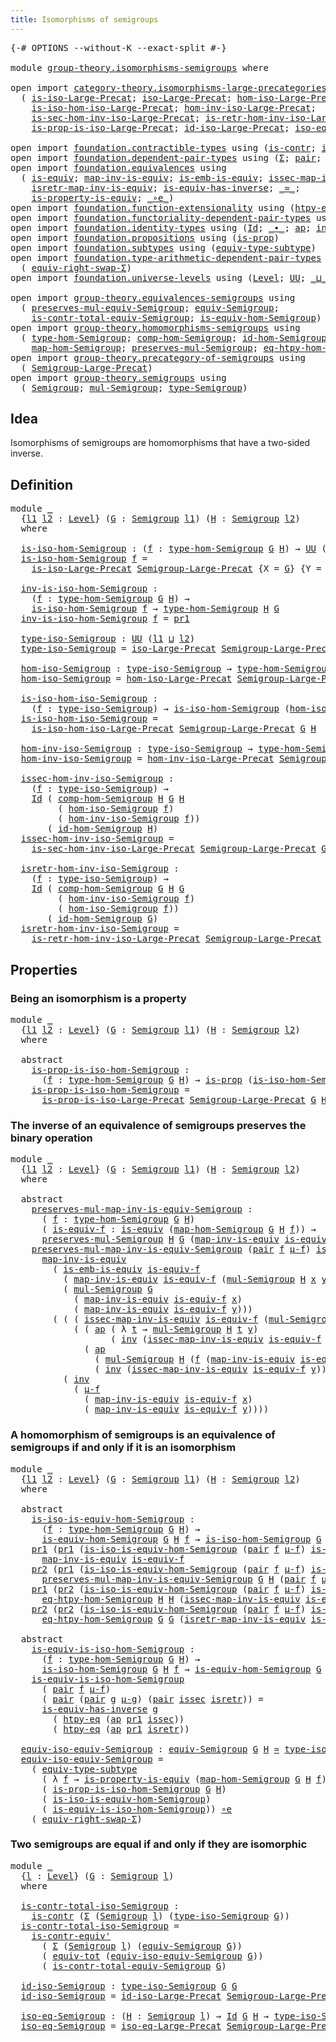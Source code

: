 ```yaml
---
title: Isomorphisms of semigroups
---
```


<pre class="Agda"><a id="52" class="Symbol">{-#</a> <a id="56" class="Keyword">OPTIONS</a> <a id="64" class="Pragma">--without-K</a> <a id="76" class="Pragma">--exact-split</a> <a id="90" class="Symbol">#-}</a>

<a id="95" class="Keyword">module</a> <a id="102" href="group-theory.isomorphisms-semigroups.html" class="Module">group-theory.isomorphisms-semigroups</a> <a id="139" class="Keyword">where</a>

<a id="146" class="Keyword">open</a> <a id="151" class="Keyword">import</a> <a id="158" href="category-theory.isomorphisms-large-precategories.html" class="Module">category-theory.isomorphisms-large-precategories</a> <a id="207" class="Keyword">using</a>
  <a id="215" class="Symbol">(</a> <a id="217" href="category-theory.isomorphisms-large-precategories.html#1258" class="Function">is-iso-Large-Precat</a><a id="236" class="Symbol">;</a> <a id="238" href="category-theory.isomorphisms-large-precategories.html#1884" class="Function">iso-Large-Precat</a><a id="254" class="Symbol">;</a> <a id="256" href="category-theory.isomorphisms-large-precategories.html#2030" class="Function">hom-iso-Large-Precat</a><a id="276" class="Symbol">;</a>
    <a id="282" href="category-theory.isomorphisms-large-precategories.html#2132" class="Function">is-iso-hom-iso-Large-Precat</a><a id="309" class="Symbol">;</a> <a id="311" href="category-theory.isomorphisms-large-precategories.html#2285" class="Function">hom-inv-iso-Large-Precat</a><a id="335" class="Symbol">;</a>
    <a id="341" href="category-theory.isomorphisms-large-precategories.html#2405" class="Function">is-sec-hom-inv-iso-Large-Precat</a><a id="372" class="Symbol">;</a> <a id="374" href="category-theory.isomorphisms-large-precategories.html#2657" class="Function">is-retr-hom-inv-iso-Large-Precat</a><a id="406" class="Symbol">;</a>
    <a id="412" href="category-theory.isomorphisms-large-precategories.html#5615" class="Function">is-prop-is-iso-Large-Precat</a><a id="439" class="Symbol">;</a> <a id="441" href="category-theory.isomorphisms-large-precategories.html#3268" class="Function">id-iso-Large-Precat</a><a id="460" class="Symbol">;</a> <a id="462" href="category-theory.isomorphisms-large-precategories.html#3937" class="Function">iso-eq-Large-Precat</a><a id="481" class="Symbol">)</a>

<a id="484" class="Keyword">open</a> <a id="489" class="Keyword">import</a> <a id="496" href="foundation.contractible-types.html" class="Module">foundation.contractible-types</a> <a id="526" class="Keyword">using</a> <a id="532" class="Symbol">(</a><a id="533" href="foundation-core.contractible-types.html#1006" class="Function">is-contr</a><a id="541" class="Symbol">;</a> <a id="543" href="foundation-core.contractible-types.html#3813" class="Function">is-contr-equiv&#39;</a><a id="558" class="Symbol">)</a>
<a id="560" class="Keyword">open</a> <a id="565" class="Keyword">import</a> <a id="572" href="foundation.dependent-pair-types.html" class="Module">foundation.dependent-pair-types</a> <a id="604" class="Keyword">using</a> <a id="610" class="Symbol">(</a><a id="611" href="foundation-core.dependent-pair-types.html#515" class="Record">Σ</a><a id="612" class="Symbol">;</a> <a id="614" href="foundation-core.dependent-pair-types.html#588" class="InductiveConstructor">pair</a><a id="618" class="Symbol">;</a> <a id="620" href="foundation-core.dependent-pair-types.html#605" class="Field">pr1</a><a id="623" class="Symbol">;</a> <a id="625" href="foundation-core.dependent-pair-types.html#617" class="Field">pr2</a><a id="628" class="Symbol">)</a>
<a id="630" class="Keyword">open</a> <a id="635" class="Keyword">import</a> <a id="642" href="foundation.equivalences.html" class="Module">foundation.equivalences</a> <a id="666" class="Keyword">using</a>
  <a id="674" class="Symbol">(</a> <a id="676" href="foundation-core.equivalences.html#1556" class="Function">is-equiv</a><a id="684" class="Symbol">;</a> <a id="686" href="foundation-core.equivalences.html#4187" class="Function">map-inv-is-equiv</a><a id="702" class="Symbol">;</a> <a id="704" href="foundation-core.equivalences.html#15406" class="Function">is-emb-is-equiv</a><a id="719" class="Symbol">;</a> <a id="721" href="foundation-core.equivalences.html#4265" class="Function">issec-map-inv-is-equiv</a><a id="743" class="Symbol">;</a>
    <a id="749" href="foundation-core.equivalences.html#4395" class="Function">isretr-map-inv-is-equiv</a><a id="772" class="Symbol">;</a> <a id="774" href="foundation-core.equivalences.html#3013" class="Function">is-equiv-has-inverse</a><a id="794" class="Symbol">;</a> <a id="796" href="foundation-core.equivalences.html#1621" class="Function Operator">_≃_</a><a id="799" class="Symbol">;</a>
    <a id="805" href="foundation.equivalences.html#11306" class="Function">is-property-is-equiv</a><a id="825" class="Symbol">;</a> <a id="827" href="foundation-core.equivalences.html#7869" class="Function Operator">_∘e_</a><a id="831" class="Symbol">)</a>
<a id="833" class="Keyword">open</a> <a id="838" class="Keyword">import</a> <a id="845" href="foundation.function-extensionality.html" class="Module">foundation.function-extensionality</a> <a id="880" class="Keyword">using</a> <a id="886" class="Symbol">(</a><a id="887" href="foundation-core.function-extensionality.html#965" class="Function">htpy-eq</a><a id="894" class="Symbol">)</a>
<a id="896" class="Keyword">open</a> <a id="901" class="Keyword">import</a> <a id="908" href="foundation.functoriality-dependent-pair-types.html" class="Module">foundation.functoriality-dependent-pair-types</a> <a id="954" class="Keyword">using</a> <a id="960" class="Symbol">(</a><a id="961" href="foundation-core.functoriality-dependent-pair-types.html#7267" class="Function">equiv-tot</a><a id="970" class="Symbol">)</a>
<a id="972" class="Keyword">open</a> <a id="977" class="Keyword">import</a> <a id="984" href="foundation.identity-types.html" class="Module">foundation.identity-types</a> <a id="1010" class="Keyword">using</a> <a id="1016" class="Symbol">(</a><a id="1017" href="foundation-core.identity-types.html#1767" class="Datatype">Id</a><a id="1019" class="Symbol">;</a> <a id="1021" href="foundation-core.identity-types.html#2425" class="Function Operator">_∙_</a><a id="1024" class="Symbol">;</a> <a id="1026" href="foundation-core.identity-types.html#4003" class="Function">ap</a><a id="1028" class="Symbol">;</a> <a id="1030" href="foundation-core.identity-types.html#2729" class="Function">inv</a><a id="1033" class="Symbol">)</a>
<a id="1035" class="Keyword">open</a> <a id="1040" class="Keyword">import</a> <a id="1047" href="foundation.propositions.html" class="Module">foundation.propositions</a> <a id="1071" class="Keyword">using</a> <a id="1077" class="Symbol">(</a><a id="1078" href="foundation-core.propositions.html#1309" class="Function">is-prop</a><a id="1085" class="Symbol">)</a>
<a id="1087" class="Keyword">open</a> <a id="1092" class="Keyword">import</a> <a id="1099" href="foundation.subtypes.html" class="Module">foundation.subtypes</a> <a id="1119" class="Keyword">using</a> <a id="1125" class="Symbol">(</a><a id="1126" href="foundation-core.subtypes.html#6004" class="Function">equiv-type-subtype</a><a id="1144" class="Symbol">)</a>
<a id="1146" class="Keyword">open</a> <a id="1151" class="Keyword">import</a> <a id="1158" href="foundation.type-arithmetic-dependent-pair-types.html" class="Module">foundation.type-arithmetic-dependent-pair-types</a> <a id="1206" class="Keyword">using</a>
  <a id="1214" class="Symbol">(</a> <a id="1216" href="foundation-core.type-arithmetic-dependent-pair-types.html#11376" class="Function">equiv-right-swap-Σ</a><a id="1234" class="Symbol">)</a>
<a id="1236" class="Keyword">open</a> <a id="1241" class="Keyword">import</a> <a id="1248" href="foundation.universe-levels.html" class="Module">foundation.universe-levels</a> <a id="1275" class="Keyword">using</a> <a id="1281" class="Symbol">(</a><a id="1282" href="Agda.Primitive.html#597" class="Postulate">Level</a><a id="1287" class="Symbol">;</a> <a id="1289" href="foundation-core.universe-levels.html#235" class="Primitive">UU</a><a id="1291" class="Symbol">;</a> <a id="1293" href="Agda.Primitive.html#810" class="Primitive Operator">_⊔_</a><a id="1296" class="Symbol">)</a>

<a id="1299" class="Keyword">open</a> <a id="1304" class="Keyword">import</a> <a id="1311" href="group-theory.equivalences-semigroups.html" class="Module">group-theory.equivalences-semigroups</a> <a id="1348" class="Keyword">using</a>
  <a id="1356" class="Symbol">(</a> <a id="1358" href="group-theory.equivalences-semigroups.html#1882" class="Function">preserves-mul-equiv-Semigroup</a><a id="1387" class="Symbol">;</a> <a id="1389" href="group-theory.equivalences-semigroups.html#2072" class="Function">equiv-Semigroup</a><a id="1404" class="Symbol">;</a>
    <a id="1410" href="group-theory.equivalences-semigroups.html#4150" class="Function">is-contr-total-equiv-Semigroup</a><a id="1440" class="Symbol">;</a> <a id="1442" href="group-theory.equivalences-semigroups.html#2200" class="Function">is-equiv-hom-Semigroup</a><a id="1464" class="Symbol">)</a>
<a id="1466" class="Keyword">open</a> <a id="1471" class="Keyword">import</a> <a id="1478" href="group-theory.homomorphisms-semigroups.html" class="Module">group-theory.homomorphisms-semigroups</a> <a id="1516" class="Keyword">using</a>
  <a id="1524" class="Symbol">(</a> <a id="1526" href="group-theory.homomorphisms-semigroups.html#2338" class="Function">type-hom-Semigroup</a><a id="1544" class="Symbol">;</a> <a id="1546" href="group-theory.homomorphisms-semigroups.html#4923" class="Function">comp-hom-Semigroup</a><a id="1564" class="Symbol">;</a> <a id="1566" href="group-theory.homomorphisms-semigroups.html#4704" class="Function">id-hom-Semigroup</a><a id="1582" class="Symbol">;</a>
    <a id="1588" href="group-theory.homomorphisms-semigroups.html#2476" class="Function">map-hom-Semigroup</a><a id="1605" class="Symbol">;</a> <a id="1607" href="group-theory.homomorphisms-semigroups.html#1935" class="Function">preserves-mul-Semigroup</a><a id="1630" class="Symbol">;</a> <a id="1632" href="group-theory.homomorphisms-semigroups.html#3905" class="Function">eq-htpy-hom-Semigroup</a><a id="1653" class="Symbol">)</a>
<a id="1655" class="Keyword">open</a> <a id="1660" class="Keyword">import</a> <a id="1667" href="group-theory.precategory-of-semigroups.html" class="Module">group-theory.precategory-of-semigroups</a> <a id="1706" class="Keyword">using</a>
  <a id="1714" class="Symbol">(</a> <a id="1716" href="group-theory.precategory-of-semigroups.html#899" class="Function">Semigroup-Large-Precat</a><a id="1738" class="Symbol">)</a>
<a id="1740" class="Keyword">open</a> <a id="1745" class="Keyword">import</a> <a id="1752" href="group-theory.semigroups.html" class="Module">group-theory.semigroups</a> <a id="1776" class="Keyword">using</a>
  <a id="1784" class="Symbol">(</a> <a id="1786" href="group-theory.semigroups.html#750" class="Function">Semigroup</a><a id="1795" class="Symbol">;</a> <a id="1797" href="group-theory.semigroups.html#1228" class="Function">mul-Semigroup</a><a id="1810" class="Symbol">;</a> <a id="1812" href="group-theory.semigroups.html#946" class="Function">type-Semigroup</a><a id="1826" class="Symbol">)</a>
</pre>
## Idea

Isomorphisms of semigroups are homomorphisms that have a two-sided inverse.

## Definition

<pre class="Agda"><a id="1942" class="Keyword">module</a> <a id="1949" href="group-theory.isomorphisms-semigroups.html#1949" class="Module">_</a>
  <a id="1953" class="Symbol">{</a><a id="1954" href="group-theory.isomorphisms-semigroups.html#1954" class="Bound">l1</a> <a id="1957" href="group-theory.isomorphisms-semigroups.html#1957" class="Bound">l2</a> <a id="1960" class="Symbol">:</a> <a id="1962" href="Agda.Primitive.html#597" class="Postulate">Level</a><a id="1967" class="Symbol">}</a> <a id="1969" class="Symbol">(</a><a id="1970" href="group-theory.isomorphisms-semigroups.html#1970" class="Bound">G</a> <a id="1972" class="Symbol">:</a> <a id="1974" href="group-theory.semigroups.html#750" class="Function">Semigroup</a> <a id="1984" href="group-theory.isomorphisms-semigroups.html#1954" class="Bound">l1</a><a id="1986" class="Symbol">)</a> <a id="1988" class="Symbol">(</a><a id="1989" href="group-theory.isomorphisms-semigroups.html#1989" class="Bound">H</a> <a id="1991" class="Symbol">:</a> <a id="1993" href="group-theory.semigroups.html#750" class="Function">Semigroup</a> <a id="2003" href="group-theory.isomorphisms-semigroups.html#1957" class="Bound">l2</a><a id="2005" class="Symbol">)</a>
  <a id="2009" class="Keyword">where</a>
  
  <a id="2020" href="group-theory.isomorphisms-semigroups.html#2020" class="Function">is-iso-hom-Semigroup</a> <a id="2041" class="Symbol">:</a> <a id="2043" class="Symbol">(</a><a id="2044" href="group-theory.isomorphisms-semigroups.html#2044" class="Bound">f</a> <a id="2046" class="Symbol">:</a> <a id="2048" href="group-theory.homomorphisms-semigroups.html#2338" class="Function">type-hom-Semigroup</a> <a id="2067" href="group-theory.isomorphisms-semigroups.html#1970" class="Bound">G</a> <a id="2069" href="group-theory.isomorphisms-semigroups.html#1989" class="Bound">H</a><a id="2070" class="Symbol">)</a> <a id="2072" class="Symbol">→</a> <a id="2074" href="foundation-core.universe-levels.html#235" class="Primitive">UU</a> <a id="2077" class="Symbol">(</a><a id="2078" href="group-theory.isomorphisms-semigroups.html#1954" class="Bound">l1</a> <a id="2081" href="Agda.Primitive.html#810" class="Primitive Operator">⊔</a> <a id="2083" href="group-theory.isomorphisms-semigroups.html#1957" class="Bound">l2</a><a id="2085" class="Symbol">)</a>
  <a id="2089" href="group-theory.isomorphisms-semigroups.html#2020" class="Function">is-iso-hom-Semigroup</a> <a id="2110" href="group-theory.isomorphisms-semigroups.html#2110" class="Bound">f</a> <a id="2112" class="Symbol">=</a>
    <a id="2118" href="category-theory.isomorphisms-large-precategories.html#1258" class="Function">is-iso-Large-Precat</a> <a id="2138" href="group-theory.precategory-of-semigroups.html#899" class="Function">Semigroup-Large-Precat</a> <a id="2161" class="Symbol">{</a><a id="2162" class="Argument">X</a> <a id="2164" class="Symbol">=</a> <a id="2166" href="group-theory.isomorphisms-semigroups.html#1970" class="Bound">G</a><a id="2167" class="Symbol">}</a> <a id="2169" class="Symbol">{</a><a id="2170" class="Argument">Y</a> <a id="2172" class="Symbol">=</a> <a id="2174" href="group-theory.isomorphisms-semigroups.html#1989" class="Bound">H</a><a id="2175" class="Symbol">}</a> <a id="2177" href="group-theory.isomorphisms-semigroups.html#2110" class="Bound">f</a>

  <a id="2182" href="group-theory.isomorphisms-semigroups.html#2182" class="Function">inv-is-iso-hom-Semigroup</a> <a id="2207" class="Symbol">:</a>
    <a id="2213" class="Symbol">(</a><a id="2214" href="group-theory.isomorphisms-semigroups.html#2214" class="Bound">f</a> <a id="2216" class="Symbol">:</a> <a id="2218" href="group-theory.homomorphisms-semigroups.html#2338" class="Function">type-hom-Semigroup</a> <a id="2237" href="group-theory.isomorphisms-semigroups.html#1970" class="Bound">G</a> <a id="2239" href="group-theory.isomorphisms-semigroups.html#1989" class="Bound">H</a><a id="2240" class="Symbol">)</a> <a id="2242" class="Symbol">→</a>
    <a id="2248" href="group-theory.isomorphisms-semigroups.html#2020" class="Function">is-iso-hom-Semigroup</a> <a id="2269" href="group-theory.isomorphisms-semigroups.html#2214" class="Bound">f</a> <a id="2271" class="Symbol">→</a> <a id="2273" href="group-theory.homomorphisms-semigroups.html#2338" class="Function">type-hom-Semigroup</a> <a id="2292" href="group-theory.isomorphisms-semigroups.html#1989" class="Bound">H</a> <a id="2294" href="group-theory.isomorphisms-semigroups.html#1970" class="Bound">G</a>
  <a id="2298" href="group-theory.isomorphisms-semigroups.html#2182" class="Function">inv-is-iso-hom-Semigroup</a> <a id="2323" href="group-theory.isomorphisms-semigroups.html#2323" class="Bound">f</a> <a id="2325" class="Symbol">=</a> <a id="2327" href="foundation-core.dependent-pair-types.html#605" class="Field">pr1</a>

  <a id="2334" href="group-theory.isomorphisms-semigroups.html#2334" class="Function">type-iso-Semigroup</a> <a id="2353" class="Symbol">:</a> <a id="2355" href="foundation-core.universe-levels.html#235" class="Primitive">UU</a> <a id="2358" class="Symbol">(</a><a id="2359" href="group-theory.isomorphisms-semigroups.html#1954" class="Bound">l1</a> <a id="2362" href="Agda.Primitive.html#810" class="Primitive Operator">⊔</a> <a id="2364" href="group-theory.isomorphisms-semigroups.html#1957" class="Bound">l2</a><a id="2366" class="Symbol">)</a>
  <a id="2370" href="group-theory.isomorphisms-semigroups.html#2334" class="Function">type-iso-Semigroup</a> <a id="2389" class="Symbol">=</a> <a id="2391" href="category-theory.isomorphisms-large-precategories.html#1884" class="Function">iso-Large-Precat</a> <a id="2408" href="group-theory.precategory-of-semigroups.html#899" class="Function">Semigroup-Large-Precat</a> <a id="2431" href="group-theory.isomorphisms-semigroups.html#1970" class="Bound">G</a> <a id="2433" href="group-theory.isomorphisms-semigroups.html#1989" class="Bound">H</a>
  
  <a id="2440" href="group-theory.isomorphisms-semigroups.html#2440" class="Function">hom-iso-Semigroup</a> <a id="2458" class="Symbol">:</a> <a id="2460" href="group-theory.isomorphisms-semigroups.html#2334" class="Function">type-iso-Semigroup</a> <a id="2479" class="Symbol">→</a> <a id="2481" href="group-theory.homomorphisms-semigroups.html#2338" class="Function">type-hom-Semigroup</a> <a id="2500" href="group-theory.isomorphisms-semigroups.html#1970" class="Bound">G</a> <a id="2502" href="group-theory.isomorphisms-semigroups.html#1989" class="Bound">H</a>
  <a id="2506" href="group-theory.isomorphisms-semigroups.html#2440" class="Function">hom-iso-Semigroup</a> <a id="2524" class="Symbol">=</a> <a id="2526" href="category-theory.isomorphisms-large-precategories.html#2030" class="Function">hom-iso-Large-Precat</a> <a id="2547" href="group-theory.precategory-of-semigroups.html#899" class="Function">Semigroup-Large-Precat</a> <a id="2570" href="group-theory.isomorphisms-semigroups.html#1970" class="Bound">G</a> <a id="2572" href="group-theory.isomorphisms-semigroups.html#1989" class="Bound">H</a>

  <a id="2577" href="group-theory.isomorphisms-semigroups.html#2577" class="Function">is-iso-hom-iso-Semigroup</a> <a id="2602" class="Symbol">:</a>
    <a id="2608" class="Symbol">(</a><a id="2609" href="group-theory.isomorphisms-semigroups.html#2609" class="Bound">f</a> <a id="2611" class="Symbol">:</a> <a id="2613" href="group-theory.isomorphisms-semigroups.html#2334" class="Function">type-iso-Semigroup</a><a id="2631" class="Symbol">)</a> <a id="2633" class="Symbol">→</a> <a id="2635" href="group-theory.isomorphisms-semigroups.html#2020" class="Function">is-iso-hom-Semigroup</a> <a id="2656" class="Symbol">(</a><a id="2657" href="group-theory.isomorphisms-semigroups.html#2440" class="Function">hom-iso-Semigroup</a> <a id="2675" href="group-theory.isomorphisms-semigroups.html#2609" class="Bound">f</a><a id="2676" class="Symbol">)</a>
  <a id="2680" href="group-theory.isomorphisms-semigroups.html#2577" class="Function">is-iso-hom-iso-Semigroup</a> <a id="2705" class="Symbol">=</a>
    <a id="2711" href="category-theory.isomorphisms-large-precategories.html#2132" class="Function">is-iso-hom-iso-Large-Precat</a> <a id="2739" href="group-theory.precategory-of-semigroups.html#899" class="Function">Semigroup-Large-Precat</a> <a id="2762" href="group-theory.isomorphisms-semigroups.html#1970" class="Bound">G</a> <a id="2764" href="group-theory.isomorphisms-semigroups.html#1989" class="Bound">H</a>

  <a id="2769" href="group-theory.isomorphisms-semigroups.html#2769" class="Function">hom-inv-iso-Semigroup</a> <a id="2791" class="Symbol">:</a> <a id="2793" href="group-theory.isomorphisms-semigroups.html#2334" class="Function">type-iso-Semigroup</a> <a id="2812" class="Symbol">→</a> <a id="2814" href="group-theory.homomorphisms-semigroups.html#2338" class="Function">type-hom-Semigroup</a> <a id="2833" href="group-theory.isomorphisms-semigroups.html#1989" class="Bound">H</a> <a id="2835" href="group-theory.isomorphisms-semigroups.html#1970" class="Bound">G</a>
  <a id="2839" href="group-theory.isomorphisms-semigroups.html#2769" class="Function">hom-inv-iso-Semigroup</a> <a id="2861" class="Symbol">=</a> <a id="2863" href="category-theory.isomorphisms-large-precategories.html#2285" class="Function">hom-inv-iso-Large-Precat</a> <a id="2888" href="group-theory.precategory-of-semigroups.html#899" class="Function">Semigroup-Large-Precat</a> <a id="2911" href="group-theory.isomorphisms-semigroups.html#1970" class="Bound">G</a> <a id="2913" href="group-theory.isomorphisms-semigroups.html#1989" class="Bound">H</a>

  <a id="2918" href="group-theory.isomorphisms-semigroups.html#2918" class="Function">issec-hom-inv-iso-Semigroup</a> <a id="2946" class="Symbol">:</a>
    <a id="2952" class="Symbol">(</a><a id="2953" href="group-theory.isomorphisms-semigroups.html#2953" class="Bound">f</a> <a id="2955" class="Symbol">:</a> <a id="2957" href="group-theory.isomorphisms-semigroups.html#2334" class="Function">type-iso-Semigroup</a><a id="2975" class="Symbol">)</a> <a id="2977" class="Symbol">→</a>
    <a id="2983" href="foundation-core.identity-types.html#1767" class="Datatype">Id</a> <a id="2986" class="Symbol">(</a> <a id="2988" href="group-theory.homomorphisms-semigroups.html#4923" class="Function">comp-hom-Semigroup</a> <a id="3007" href="group-theory.isomorphisms-semigroups.html#1989" class="Bound">H</a> <a id="3009" href="group-theory.isomorphisms-semigroups.html#1970" class="Bound">G</a> <a id="3011" href="group-theory.isomorphisms-semigroups.html#1989" class="Bound">H</a>
         <a id="3022" class="Symbol">(</a> <a id="3024" href="group-theory.isomorphisms-semigroups.html#2440" class="Function">hom-iso-Semigroup</a> <a id="3042" href="group-theory.isomorphisms-semigroups.html#2953" class="Bound">f</a><a id="3043" class="Symbol">)</a>
         <a id="3054" class="Symbol">(</a> <a id="3056" href="group-theory.isomorphisms-semigroups.html#2769" class="Function">hom-inv-iso-Semigroup</a> <a id="3078" href="group-theory.isomorphisms-semigroups.html#2953" class="Bound">f</a><a id="3079" class="Symbol">))</a>
       <a id="3089" class="Symbol">(</a> <a id="3091" href="group-theory.homomorphisms-semigroups.html#4704" class="Function">id-hom-Semigroup</a> <a id="3108" href="group-theory.isomorphisms-semigroups.html#1989" class="Bound">H</a><a id="3109" class="Symbol">)</a>
  <a id="3113" href="group-theory.isomorphisms-semigroups.html#2918" class="Function">issec-hom-inv-iso-Semigroup</a> <a id="3141" class="Symbol">=</a>
    <a id="3147" href="category-theory.isomorphisms-large-precategories.html#2405" class="Function">is-sec-hom-inv-iso-Large-Precat</a> <a id="3179" href="group-theory.precategory-of-semigroups.html#899" class="Function">Semigroup-Large-Precat</a> <a id="3202" href="group-theory.isomorphisms-semigroups.html#1970" class="Bound">G</a> <a id="3204" href="group-theory.isomorphisms-semigroups.html#1989" class="Bound">H</a>

  <a id="3209" href="group-theory.isomorphisms-semigroups.html#3209" class="Function">isretr-hom-inv-iso-Semigroup</a> <a id="3238" class="Symbol">:</a>
    <a id="3244" class="Symbol">(</a><a id="3245" href="group-theory.isomorphisms-semigroups.html#3245" class="Bound">f</a> <a id="3247" class="Symbol">:</a> <a id="3249" href="group-theory.isomorphisms-semigroups.html#2334" class="Function">type-iso-Semigroup</a><a id="3267" class="Symbol">)</a> <a id="3269" class="Symbol">→</a>
    <a id="3275" href="foundation-core.identity-types.html#1767" class="Datatype">Id</a> <a id="3278" class="Symbol">(</a> <a id="3280" href="group-theory.homomorphisms-semigroups.html#4923" class="Function">comp-hom-Semigroup</a> <a id="3299" href="group-theory.isomorphisms-semigroups.html#1970" class="Bound">G</a> <a id="3301" href="group-theory.isomorphisms-semigroups.html#1989" class="Bound">H</a> <a id="3303" href="group-theory.isomorphisms-semigroups.html#1970" class="Bound">G</a>
         <a id="3314" class="Symbol">(</a> <a id="3316" href="group-theory.isomorphisms-semigroups.html#2769" class="Function">hom-inv-iso-Semigroup</a> <a id="3338" href="group-theory.isomorphisms-semigroups.html#3245" class="Bound">f</a><a id="3339" class="Symbol">)</a>
         <a id="3350" class="Symbol">(</a> <a id="3352" href="group-theory.isomorphisms-semigroups.html#2440" class="Function">hom-iso-Semigroup</a> <a id="3370" href="group-theory.isomorphisms-semigroups.html#3245" class="Bound">f</a><a id="3371" class="Symbol">))</a>
       <a id="3381" class="Symbol">(</a> <a id="3383" href="group-theory.homomorphisms-semigroups.html#4704" class="Function">id-hom-Semigroup</a> <a id="3400" href="group-theory.isomorphisms-semigroups.html#1970" class="Bound">G</a><a id="3401" class="Symbol">)</a>
  <a id="3405" href="group-theory.isomorphisms-semigroups.html#3209" class="Function">isretr-hom-inv-iso-Semigroup</a> <a id="3434" class="Symbol">=</a>
    <a id="3440" href="category-theory.isomorphisms-large-precategories.html#2657" class="Function">is-retr-hom-inv-iso-Large-Precat</a> <a id="3473" href="group-theory.precategory-of-semigroups.html#899" class="Function">Semigroup-Large-Precat</a> <a id="3496" href="group-theory.isomorphisms-semigroups.html#1970" class="Bound">G</a> <a id="3498" href="group-theory.isomorphisms-semigroups.html#1989" class="Bound">H</a>
</pre>
## Properties

### Being an isomorphism is a property

<pre class="Agda"><a id="3568" class="Keyword">module</a> <a id="3575" href="group-theory.isomorphisms-semigroups.html#3575" class="Module">_</a>
  <a id="3579" class="Symbol">{</a><a id="3580" href="group-theory.isomorphisms-semigroups.html#3580" class="Bound">l1</a> <a id="3583" href="group-theory.isomorphisms-semigroups.html#3583" class="Bound">l2</a> <a id="3586" class="Symbol">:</a> <a id="3588" href="Agda.Primitive.html#597" class="Postulate">Level</a><a id="3593" class="Symbol">}</a> <a id="3595" class="Symbol">(</a><a id="3596" href="group-theory.isomorphisms-semigroups.html#3596" class="Bound">G</a> <a id="3598" class="Symbol">:</a> <a id="3600" href="group-theory.semigroups.html#750" class="Function">Semigroup</a> <a id="3610" href="group-theory.isomorphisms-semigroups.html#3580" class="Bound">l1</a><a id="3612" class="Symbol">)</a> <a id="3614" class="Symbol">(</a><a id="3615" href="group-theory.isomorphisms-semigroups.html#3615" class="Bound">H</a> <a id="3617" class="Symbol">:</a> <a id="3619" href="group-theory.semigroups.html#750" class="Function">Semigroup</a> <a id="3629" href="group-theory.isomorphisms-semigroups.html#3583" class="Bound">l2</a><a id="3631" class="Symbol">)</a>
  <a id="3635" class="Keyword">where</a>

  <a id="3644" class="Keyword">abstract</a>
    <a id="3657" href="group-theory.isomorphisms-semigroups.html#3657" class="Function">is-prop-is-iso-hom-Semigroup</a> <a id="3686" class="Symbol">:</a>
      <a id="3694" class="Symbol">(</a><a id="3695" href="group-theory.isomorphisms-semigroups.html#3695" class="Bound">f</a> <a id="3697" class="Symbol">:</a> <a id="3699" href="group-theory.homomorphisms-semigroups.html#2338" class="Function">type-hom-Semigroup</a> <a id="3718" href="group-theory.isomorphisms-semigroups.html#3596" class="Bound">G</a> <a id="3720" href="group-theory.isomorphisms-semigroups.html#3615" class="Bound">H</a><a id="3721" class="Symbol">)</a> <a id="3723" class="Symbol">→</a> <a id="3725" href="foundation-core.propositions.html#1309" class="Function">is-prop</a> <a id="3733" class="Symbol">(</a><a id="3734" href="group-theory.isomorphisms-semigroups.html#2020" class="Function">is-iso-hom-Semigroup</a> <a id="3755" href="group-theory.isomorphisms-semigroups.html#3596" class="Bound">G</a> <a id="3757" href="group-theory.isomorphisms-semigroups.html#3615" class="Bound">H</a> <a id="3759" href="group-theory.isomorphisms-semigroups.html#3695" class="Bound">f</a><a id="3760" class="Symbol">)</a>
    <a id="3766" href="group-theory.isomorphisms-semigroups.html#3657" class="Function">is-prop-is-iso-hom-Semigroup</a> <a id="3795" class="Symbol">=</a>
      <a id="3803" href="category-theory.isomorphisms-large-precategories.html#5615" class="Function">is-prop-is-iso-Large-Precat</a> <a id="3831" href="group-theory.precategory-of-semigroups.html#899" class="Function">Semigroup-Large-Precat</a> <a id="3854" href="group-theory.isomorphisms-semigroups.html#3596" class="Bound">G</a> <a id="3856" href="group-theory.isomorphisms-semigroups.html#3615" class="Bound">H</a>
</pre>
### The inverse of an equivalence of semigroups preserves the binary operation

<pre class="Agda"><a id="3951" class="Keyword">module</a> <a id="3958" href="group-theory.isomorphisms-semigroups.html#3958" class="Module">_</a>
  <a id="3962" class="Symbol">{</a><a id="3963" href="group-theory.isomorphisms-semigroups.html#3963" class="Bound">l1</a> <a id="3966" href="group-theory.isomorphisms-semigroups.html#3966" class="Bound">l2</a> <a id="3969" class="Symbol">:</a> <a id="3971" href="Agda.Primitive.html#597" class="Postulate">Level</a><a id="3976" class="Symbol">}</a> <a id="3978" class="Symbol">(</a><a id="3979" href="group-theory.isomorphisms-semigroups.html#3979" class="Bound">G</a> <a id="3981" class="Symbol">:</a> <a id="3983" href="group-theory.semigroups.html#750" class="Function">Semigroup</a> <a id="3993" href="group-theory.isomorphisms-semigroups.html#3963" class="Bound">l1</a><a id="3995" class="Symbol">)</a> <a id="3997" class="Symbol">(</a><a id="3998" href="group-theory.isomorphisms-semigroups.html#3998" class="Bound">H</a> <a id="4000" class="Symbol">:</a> <a id="4002" href="group-theory.semigroups.html#750" class="Function">Semigroup</a> <a id="4012" href="group-theory.isomorphisms-semigroups.html#3966" class="Bound">l2</a><a id="4014" class="Symbol">)</a>
  <a id="4018" class="Keyword">where</a>

  <a id="4027" class="Keyword">abstract</a>
    <a id="4040" href="group-theory.isomorphisms-semigroups.html#4040" class="Function">preserves-mul-map-inv-is-equiv-Semigroup</a> <a id="4081" class="Symbol">:</a>
      <a id="4089" class="Symbol">(</a> <a id="4091" href="group-theory.isomorphisms-semigroups.html#4091" class="Bound">f</a> <a id="4093" class="Symbol">:</a> <a id="4095" href="group-theory.homomorphisms-semigroups.html#2338" class="Function">type-hom-Semigroup</a> <a id="4114" href="group-theory.isomorphisms-semigroups.html#3979" class="Bound">G</a> <a id="4116" href="group-theory.isomorphisms-semigroups.html#3998" class="Bound">H</a><a id="4117" class="Symbol">)</a>
      <a id="4125" class="Symbol">(</a> <a id="4127" href="group-theory.isomorphisms-semigroups.html#4127" class="Bound">is-equiv-f</a> <a id="4138" class="Symbol">:</a> <a id="4140" href="foundation-core.equivalences.html#1556" class="Function">is-equiv</a> <a id="4149" class="Symbol">(</a><a id="4150" href="group-theory.homomorphisms-semigroups.html#2476" class="Function">map-hom-Semigroup</a> <a id="4168" href="group-theory.isomorphisms-semigroups.html#3979" class="Bound">G</a> <a id="4170" href="group-theory.isomorphisms-semigroups.html#3998" class="Bound">H</a> <a id="4172" href="group-theory.isomorphisms-semigroups.html#4091" class="Bound">f</a><a id="4173" class="Symbol">))</a> <a id="4176" class="Symbol">→</a>
      <a id="4184" href="group-theory.homomorphisms-semigroups.html#1935" class="Function">preserves-mul-Semigroup</a> <a id="4208" href="group-theory.isomorphisms-semigroups.html#3998" class="Bound">H</a> <a id="4210" href="group-theory.isomorphisms-semigroups.html#3979" class="Bound">G</a> <a id="4212" class="Symbol">(</a><a id="4213" href="foundation-core.equivalences.html#4187" class="Function">map-inv-is-equiv</a> <a id="4230" href="group-theory.isomorphisms-semigroups.html#4127" class="Bound">is-equiv-f</a><a id="4240" class="Symbol">)</a>
    <a id="4246" href="group-theory.isomorphisms-semigroups.html#4040" class="Function">preserves-mul-map-inv-is-equiv-Semigroup</a> <a id="4287" class="Symbol">(</a><a id="4288" href="foundation-core.dependent-pair-types.html#588" class="InductiveConstructor">pair</a> <a id="4293" href="group-theory.isomorphisms-semigroups.html#4293" class="Bound">f</a> <a id="4295" href="group-theory.isomorphisms-semigroups.html#4295" class="Bound">μ-f</a><a id="4298" class="Symbol">)</a> <a id="4300" href="group-theory.isomorphisms-semigroups.html#4300" class="Bound">is-equiv-f</a> <a id="4311" href="group-theory.isomorphisms-semigroups.html#4311" class="Bound">x</a> <a id="4313" href="group-theory.isomorphisms-semigroups.html#4313" class="Bound">y</a> <a id="4315" class="Symbol">=</a>
      <a id="4323" href="foundation-core.equivalences.html#4187" class="Function">map-inv-is-equiv</a>
        <a id="4348" class="Symbol">(</a> <a id="4350" href="foundation-core.equivalences.html#15406" class="Function">is-emb-is-equiv</a> <a id="4366" href="group-theory.isomorphisms-semigroups.html#4300" class="Bound">is-equiv-f</a>
          <a id="4387" class="Symbol">(</a> <a id="4389" href="foundation-core.equivalences.html#4187" class="Function">map-inv-is-equiv</a> <a id="4406" href="group-theory.isomorphisms-semigroups.html#4300" class="Bound">is-equiv-f</a> <a id="4417" class="Symbol">(</a><a id="4418" href="group-theory.semigroups.html#1228" class="Function">mul-Semigroup</a> <a id="4432" href="group-theory.isomorphisms-semigroups.html#3998" class="Bound">H</a> <a id="4434" href="group-theory.isomorphisms-semigroups.html#4311" class="Bound">x</a> <a id="4436" href="group-theory.isomorphisms-semigroups.html#4313" class="Bound">y</a><a id="4437" class="Symbol">))</a>
          <a id="4450" class="Symbol">(</a> <a id="4452" href="group-theory.semigroups.html#1228" class="Function">mul-Semigroup</a> <a id="4466" href="group-theory.isomorphisms-semigroups.html#3979" class="Bound">G</a>
            <a id="4480" class="Symbol">(</a> <a id="4482" href="foundation-core.equivalences.html#4187" class="Function">map-inv-is-equiv</a> <a id="4499" href="group-theory.isomorphisms-semigroups.html#4300" class="Bound">is-equiv-f</a> <a id="4510" href="group-theory.isomorphisms-semigroups.html#4311" class="Bound">x</a><a id="4511" class="Symbol">)</a>
            <a id="4525" class="Symbol">(</a> <a id="4527" href="foundation-core.equivalences.html#4187" class="Function">map-inv-is-equiv</a> <a id="4544" href="group-theory.isomorphisms-semigroups.html#4300" class="Bound">is-equiv-f</a> <a id="4555" href="group-theory.isomorphisms-semigroups.html#4313" class="Bound">y</a><a id="4556" class="Symbol">)))</a>
        <a id="4568" class="Symbol">(</a> <a id="4570" class="Symbol">(</a> <a id="4572" class="Symbol">(</a> <a id="4574" href="foundation-core.equivalences.html#4265" class="Function">issec-map-inv-is-equiv</a> <a id="4597" href="group-theory.isomorphisms-semigroups.html#4300" class="Bound">is-equiv-f</a> <a id="4608" class="Symbol">(</a><a id="4609" href="group-theory.semigroups.html#1228" class="Function">mul-Semigroup</a> <a id="4623" href="group-theory.isomorphisms-semigroups.html#3998" class="Bound">H</a> <a id="4625" href="group-theory.isomorphisms-semigroups.html#4311" class="Bound">x</a> <a id="4627" href="group-theory.isomorphisms-semigroups.html#4313" class="Bound">y</a><a id="4628" class="Symbol">))</a> <a id="4631" href="foundation-core.identity-types.html#2425" class="Function Operator">∙</a>
            <a id="4645" class="Symbol">(</a> <a id="4647" class="Symbol">(</a> <a id="4649" href="foundation-core.identity-types.html#4003" class="Function">ap</a> <a id="4652" class="Symbol">(</a> <a id="4654" class="Symbol">λ</a> <a id="4656" href="group-theory.isomorphisms-semigroups.html#4656" class="Bound">t</a> <a id="4658" class="Symbol">→</a> <a id="4660" href="group-theory.semigroups.html#1228" class="Function">mul-Semigroup</a> <a id="4674" href="group-theory.isomorphisms-semigroups.html#3998" class="Bound">H</a> <a id="4676" href="group-theory.isomorphisms-semigroups.html#4656" class="Bound">t</a> <a id="4678" href="group-theory.isomorphisms-semigroups.html#4313" class="Bound">y</a><a id="4679" class="Symbol">)</a>
                   <a id="4700" class="Symbol">(</a> <a id="4702" href="foundation-core.identity-types.html#2729" class="Function">inv</a> <a id="4706" class="Symbol">(</a><a id="4707" href="foundation-core.equivalences.html#4265" class="Function">issec-map-inv-is-equiv</a> <a id="4730" href="group-theory.isomorphisms-semigroups.html#4300" class="Bound">is-equiv-f</a> <a id="4741" href="group-theory.isomorphisms-semigroups.html#4311" class="Bound">x</a><a id="4742" class="Symbol">)))</a> <a id="4746" href="foundation-core.identity-types.html#2425" class="Function Operator">∙</a>
              <a id="4762" class="Symbol">(</a> <a id="4764" href="foundation-core.identity-types.html#4003" class="Function">ap</a>
                <a id="4783" class="Symbol">(</a> <a id="4785" href="group-theory.semigroups.html#1228" class="Function">mul-Semigroup</a> <a id="4799" href="group-theory.isomorphisms-semigroups.html#3998" class="Bound">H</a> <a id="4801" class="Symbol">(</a><a id="4802" href="group-theory.isomorphisms-semigroups.html#4293" class="Bound">f</a> <a id="4804" class="Symbol">(</a><a id="4805" href="foundation-core.equivalences.html#4187" class="Function">map-inv-is-equiv</a> <a id="4822" href="group-theory.isomorphisms-semigroups.html#4300" class="Bound">is-equiv-f</a> <a id="4833" href="group-theory.isomorphisms-semigroups.html#4311" class="Bound">x</a><a id="4834" class="Symbol">)))</a>
                <a id="4854" class="Symbol">(</a> <a id="4856" href="foundation-core.identity-types.html#2729" class="Function">inv</a> <a id="4860" class="Symbol">(</a><a id="4861" href="foundation-core.equivalences.html#4265" class="Function">issec-map-inv-is-equiv</a> <a id="4884" href="group-theory.isomorphisms-semigroups.html#4300" class="Bound">is-equiv-f</a> <a id="4895" href="group-theory.isomorphisms-semigroups.html#4313" class="Bound">y</a><a id="4896" class="Symbol">)))))</a> <a id="4902" href="foundation-core.identity-types.html#2425" class="Function Operator">∙</a>
          <a id="4914" class="Symbol">(</a> <a id="4916" href="foundation-core.identity-types.html#2729" class="Function">inv</a>
            <a id="4932" class="Symbol">(</a> <a id="4934" href="group-theory.isomorphisms-semigroups.html#4295" class="Bound">μ-f</a>
              <a id="4952" class="Symbol">(</a> <a id="4954" href="foundation-core.equivalences.html#4187" class="Function">map-inv-is-equiv</a> <a id="4971" href="group-theory.isomorphisms-semigroups.html#4300" class="Bound">is-equiv-f</a> <a id="4982" href="group-theory.isomorphisms-semigroups.html#4311" class="Bound">x</a><a id="4983" class="Symbol">)</a>
              <a id="4999" class="Symbol">(</a> <a id="5001" href="foundation-core.equivalences.html#4187" class="Function">map-inv-is-equiv</a> <a id="5018" href="group-theory.isomorphisms-semigroups.html#4300" class="Bound">is-equiv-f</a> <a id="5029" href="group-theory.isomorphisms-semigroups.html#4313" class="Bound">y</a><a id="5030" class="Symbol">))))</a>
</pre>
### A homomorphism of semigroups is an equivalence of semigroups if and only if it is an isomorphism

<pre class="Agda"><a id="5150" class="Keyword">module</a> <a id="5157" href="group-theory.isomorphisms-semigroups.html#5157" class="Module">_</a>
  <a id="5161" class="Symbol">{</a><a id="5162" href="group-theory.isomorphisms-semigroups.html#5162" class="Bound">l1</a> <a id="5165" href="group-theory.isomorphisms-semigroups.html#5165" class="Bound">l2</a> <a id="5168" class="Symbol">:</a> <a id="5170" href="Agda.Primitive.html#597" class="Postulate">Level</a><a id="5175" class="Symbol">}</a> <a id="5177" class="Symbol">(</a><a id="5178" href="group-theory.isomorphisms-semigroups.html#5178" class="Bound">G</a> <a id="5180" class="Symbol">:</a> <a id="5182" href="group-theory.semigroups.html#750" class="Function">Semigroup</a> <a id="5192" href="group-theory.isomorphisms-semigroups.html#5162" class="Bound">l1</a><a id="5194" class="Symbol">)</a> <a id="5196" class="Symbol">(</a><a id="5197" href="group-theory.isomorphisms-semigroups.html#5197" class="Bound">H</a> <a id="5199" class="Symbol">:</a> <a id="5201" href="group-theory.semigroups.html#750" class="Function">Semigroup</a> <a id="5211" href="group-theory.isomorphisms-semigroups.html#5165" class="Bound">l2</a><a id="5213" class="Symbol">)</a>
  <a id="5217" class="Keyword">where</a>

  <a id="5226" class="Keyword">abstract</a>
    <a id="5239" href="group-theory.isomorphisms-semigroups.html#5239" class="Function">is-iso-is-equiv-hom-Semigroup</a> <a id="5269" class="Symbol">:</a>
      <a id="5277" class="Symbol">(</a><a id="5278" href="group-theory.isomorphisms-semigroups.html#5278" class="Bound">f</a> <a id="5280" class="Symbol">:</a> <a id="5282" href="group-theory.homomorphisms-semigroups.html#2338" class="Function">type-hom-Semigroup</a> <a id="5301" href="group-theory.isomorphisms-semigroups.html#5178" class="Bound">G</a> <a id="5303" href="group-theory.isomorphisms-semigroups.html#5197" class="Bound">H</a><a id="5304" class="Symbol">)</a> <a id="5306" class="Symbol">→</a>
      <a id="5314" href="group-theory.equivalences-semigroups.html#2200" class="Function">is-equiv-hom-Semigroup</a> <a id="5337" href="group-theory.isomorphisms-semigroups.html#5178" class="Bound">G</a> <a id="5339" href="group-theory.isomorphisms-semigroups.html#5197" class="Bound">H</a> <a id="5341" href="group-theory.isomorphisms-semigroups.html#5278" class="Bound">f</a> <a id="5343" class="Symbol">→</a> <a id="5345" href="group-theory.isomorphisms-semigroups.html#2020" class="Function">is-iso-hom-Semigroup</a> <a id="5366" href="group-theory.isomorphisms-semigroups.html#5178" class="Bound">G</a> <a id="5368" href="group-theory.isomorphisms-semigroups.html#5197" class="Bound">H</a> <a id="5370" href="group-theory.isomorphisms-semigroups.html#5278" class="Bound">f</a>
    <a id="5376" href="foundation-core.dependent-pair-types.html#605" class="Field">pr1</a> <a id="5380" class="Symbol">(</a><a id="5381" href="foundation-core.dependent-pair-types.html#605" class="Field">pr1</a> <a id="5385" class="Symbol">(</a><a id="5386" href="group-theory.isomorphisms-semigroups.html#5239" class="Function">is-iso-is-equiv-hom-Semigroup</a> <a id="5416" class="Symbol">(</a><a id="5417" href="foundation-core.dependent-pair-types.html#588" class="InductiveConstructor">pair</a> <a id="5422" href="group-theory.isomorphisms-semigroups.html#5422" class="Bound">f</a> <a id="5424" href="group-theory.isomorphisms-semigroups.html#5424" class="Bound">μ-f</a><a id="5427" class="Symbol">)</a> <a id="5429" href="group-theory.isomorphisms-semigroups.html#5429" class="Bound">is-equiv-f</a><a id="5439" class="Symbol">))</a> <a id="5442" class="Symbol">=</a>
      <a id="5450" href="foundation-core.equivalences.html#4187" class="Function">map-inv-is-equiv</a> <a id="5467" href="group-theory.isomorphisms-semigroups.html#5429" class="Bound">is-equiv-f</a>
    <a id="5482" href="foundation-core.dependent-pair-types.html#617" class="Field">pr2</a> <a id="5486" class="Symbol">(</a><a id="5487" href="foundation-core.dependent-pair-types.html#605" class="Field">pr1</a> <a id="5491" class="Symbol">(</a><a id="5492" href="group-theory.isomorphisms-semigroups.html#5239" class="Function">is-iso-is-equiv-hom-Semigroup</a> <a id="5522" class="Symbol">(</a><a id="5523" href="foundation-core.dependent-pair-types.html#588" class="InductiveConstructor">pair</a> <a id="5528" href="group-theory.isomorphisms-semigroups.html#5528" class="Bound">f</a> <a id="5530" href="group-theory.isomorphisms-semigroups.html#5530" class="Bound">μ-f</a><a id="5533" class="Symbol">)</a> <a id="5535" href="group-theory.isomorphisms-semigroups.html#5535" class="Bound">is-equiv-f</a><a id="5545" class="Symbol">))</a> <a id="5548" class="Symbol">=</a>
      <a id="5556" href="group-theory.isomorphisms-semigroups.html#4040" class="Function">preserves-mul-map-inv-is-equiv-Semigroup</a> <a id="5597" href="group-theory.isomorphisms-semigroups.html#5178" class="Bound">G</a> <a id="5599" href="group-theory.isomorphisms-semigroups.html#5197" class="Bound">H</a> <a id="5601" class="Symbol">(</a><a id="5602" href="foundation-core.dependent-pair-types.html#588" class="InductiveConstructor">pair</a> <a id="5607" href="group-theory.isomorphisms-semigroups.html#5528" class="Bound">f</a> <a id="5609" href="group-theory.isomorphisms-semigroups.html#5530" class="Bound">μ-f</a><a id="5612" class="Symbol">)</a> <a id="5614" href="group-theory.isomorphisms-semigroups.html#5535" class="Bound">is-equiv-f</a>
    <a id="5629" href="foundation-core.dependent-pair-types.html#605" class="Field">pr1</a> <a id="5633" class="Symbol">(</a><a id="5634" href="foundation-core.dependent-pair-types.html#617" class="Field">pr2</a> <a id="5638" class="Symbol">(</a><a id="5639" href="group-theory.isomorphisms-semigroups.html#5239" class="Function">is-iso-is-equiv-hom-Semigroup</a> <a id="5669" class="Symbol">(</a><a id="5670" href="foundation-core.dependent-pair-types.html#588" class="InductiveConstructor">pair</a> <a id="5675" href="group-theory.isomorphisms-semigroups.html#5675" class="Bound">f</a> <a id="5677" href="group-theory.isomorphisms-semigroups.html#5677" class="Bound">μ-f</a><a id="5680" class="Symbol">)</a> <a id="5682" href="group-theory.isomorphisms-semigroups.html#5682" class="Bound">is-equiv-f</a><a id="5692" class="Symbol">))</a> <a id="5695" class="Symbol">=</a>
      <a id="5703" href="group-theory.homomorphisms-semigroups.html#3905" class="Function">eq-htpy-hom-Semigroup</a> <a id="5725" href="group-theory.isomorphisms-semigroups.html#5197" class="Bound">H</a> <a id="5727" href="group-theory.isomorphisms-semigroups.html#5197" class="Bound">H</a> <a id="5729" class="Symbol">(</a><a id="5730" href="foundation-core.equivalences.html#4265" class="Function">issec-map-inv-is-equiv</a> <a id="5753" href="group-theory.isomorphisms-semigroups.html#5682" class="Bound">is-equiv-f</a><a id="5763" class="Symbol">)</a>
    <a id="5769" href="foundation-core.dependent-pair-types.html#617" class="Field">pr2</a> <a id="5773" class="Symbol">(</a><a id="5774" href="foundation-core.dependent-pair-types.html#617" class="Field">pr2</a> <a id="5778" class="Symbol">(</a><a id="5779" href="group-theory.isomorphisms-semigroups.html#5239" class="Function">is-iso-is-equiv-hom-Semigroup</a> <a id="5809" class="Symbol">(</a><a id="5810" href="foundation-core.dependent-pair-types.html#588" class="InductiveConstructor">pair</a> <a id="5815" href="group-theory.isomorphisms-semigroups.html#5815" class="Bound">f</a> <a id="5817" href="group-theory.isomorphisms-semigroups.html#5817" class="Bound">μ-f</a><a id="5820" class="Symbol">)</a> <a id="5822" href="group-theory.isomorphisms-semigroups.html#5822" class="Bound">is-equiv-f</a><a id="5832" class="Symbol">))</a> <a id="5835" class="Symbol">=</a>
      <a id="5843" href="group-theory.homomorphisms-semigroups.html#3905" class="Function">eq-htpy-hom-Semigroup</a> <a id="5865" href="group-theory.isomorphisms-semigroups.html#5178" class="Bound">G</a> <a id="5867" href="group-theory.isomorphisms-semigroups.html#5178" class="Bound">G</a> <a id="5869" class="Symbol">(</a><a id="5870" href="foundation-core.equivalences.html#4395" class="Function">isretr-map-inv-is-equiv</a> <a id="5894" href="group-theory.isomorphisms-semigroups.html#5822" class="Bound">is-equiv-f</a><a id="5904" class="Symbol">)</a>         

  <a id="5918" class="Keyword">abstract</a>
    <a id="5931" href="group-theory.isomorphisms-semigroups.html#5931" class="Function">is-equiv-is-iso-hom-Semigroup</a> <a id="5961" class="Symbol">:</a>
      <a id="5969" class="Symbol">(</a><a id="5970" href="group-theory.isomorphisms-semigroups.html#5970" class="Bound">f</a> <a id="5972" class="Symbol">:</a> <a id="5974" href="group-theory.homomorphisms-semigroups.html#2338" class="Function">type-hom-Semigroup</a> <a id="5993" href="group-theory.isomorphisms-semigroups.html#5178" class="Bound">G</a> <a id="5995" href="group-theory.isomorphisms-semigroups.html#5197" class="Bound">H</a><a id="5996" class="Symbol">)</a> <a id="5998" class="Symbol">→</a>
      <a id="6006" href="group-theory.isomorphisms-semigroups.html#2020" class="Function">is-iso-hom-Semigroup</a> <a id="6027" href="group-theory.isomorphisms-semigroups.html#5178" class="Bound">G</a> <a id="6029" href="group-theory.isomorphisms-semigroups.html#5197" class="Bound">H</a> <a id="6031" href="group-theory.isomorphisms-semigroups.html#5970" class="Bound">f</a> <a id="6033" class="Symbol">→</a> <a id="6035" href="group-theory.equivalences-semigroups.html#2200" class="Function">is-equiv-hom-Semigroup</a> <a id="6058" href="group-theory.isomorphisms-semigroups.html#5178" class="Bound">G</a> <a id="6060" href="group-theory.isomorphisms-semigroups.html#5197" class="Bound">H</a> <a id="6062" href="group-theory.isomorphisms-semigroups.html#5970" class="Bound">f</a>
    <a id="6068" href="group-theory.isomorphisms-semigroups.html#5931" class="Function">is-equiv-is-iso-hom-Semigroup</a>
      <a id="6104" class="Symbol">(</a> <a id="6106" href="foundation-core.dependent-pair-types.html#588" class="InductiveConstructor">pair</a> <a id="6111" href="group-theory.isomorphisms-semigroups.html#6111" class="Bound">f</a> <a id="6113" href="group-theory.isomorphisms-semigroups.html#6113" class="Bound">μ-f</a><a id="6116" class="Symbol">)</a>
      <a id="6124" class="Symbol">(</a> <a id="6126" href="foundation-core.dependent-pair-types.html#588" class="InductiveConstructor">pair</a> <a id="6131" class="Symbol">(</a><a id="6132" href="foundation-core.dependent-pair-types.html#588" class="InductiveConstructor">pair</a> <a id="6137" href="group-theory.isomorphisms-semigroups.html#6137" class="Bound">g</a> <a id="6139" href="group-theory.isomorphisms-semigroups.html#6139" class="Bound">μ-g</a><a id="6142" class="Symbol">)</a> <a id="6144" class="Symbol">(</a><a id="6145" href="foundation-core.dependent-pair-types.html#588" class="InductiveConstructor">pair</a> <a id="6150" href="group-theory.isomorphisms-semigroups.html#6150" class="Bound">issec</a> <a id="6156" href="group-theory.isomorphisms-semigroups.html#6156" class="Bound">isretr</a><a id="6162" class="Symbol">))</a> <a id="6165" class="Symbol">=</a>
      <a id="6173" href="foundation-core.equivalences.html#3013" class="Function">is-equiv-has-inverse</a> <a id="6194" href="group-theory.isomorphisms-semigroups.html#6137" class="Bound">g</a>
        <a id="6204" class="Symbol">(</a> <a id="6206" href="foundation-core.function-extensionality.html#965" class="Function">htpy-eq</a> <a id="6214" class="Symbol">(</a><a id="6215" href="foundation-core.identity-types.html#4003" class="Function">ap</a> <a id="6218" href="foundation-core.dependent-pair-types.html#605" class="Field">pr1</a> <a id="6222" href="group-theory.isomorphisms-semigroups.html#6150" class="Bound">issec</a><a id="6227" class="Symbol">))</a>
        <a id="6238" class="Symbol">(</a> <a id="6240" href="foundation-core.function-extensionality.html#965" class="Function">htpy-eq</a> <a id="6248" class="Symbol">(</a><a id="6249" href="foundation-core.identity-types.html#4003" class="Function">ap</a> <a id="6252" href="foundation-core.dependent-pair-types.html#605" class="Field">pr1</a> <a id="6256" href="group-theory.isomorphisms-semigroups.html#6156" class="Bound">isretr</a><a id="6262" class="Symbol">))</a>

  <a id="6268" href="group-theory.isomorphisms-semigroups.html#6268" class="Function">equiv-iso-equiv-Semigroup</a> <a id="6294" class="Symbol">:</a> <a id="6296" href="group-theory.equivalences-semigroups.html#2072" class="Function">equiv-Semigroup</a> <a id="6312" href="group-theory.isomorphisms-semigroups.html#5178" class="Bound">G</a> <a id="6314" href="group-theory.isomorphisms-semigroups.html#5197" class="Bound">H</a> <a id="6316" href="foundation-core.equivalences.html#1621" class="Function Operator">≃</a> <a id="6318" href="group-theory.isomorphisms-semigroups.html#2334" class="Function">type-iso-Semigroup</a> <a id="6337" href="group-theory.isomorphisms-semigroups.html#5178" class="Bound">G</a> <a id="6339" href="group-theory.isomorphisms-semigroups.html#5197" class="Bound">H</a>
  <a id="6343" href="group-theory.isomorphisms-semigroups.html#6268" class="Function">equiv-iso-equiv-Semigroup</a> <a id="6369" class="Symbol">=</a>
    <a id="6375" class="Symbol">(</a> <a id="6377" href="foundation-core.subtypes.html#6004" class="Function">equiv-type-subtype</a>
      <a id="6402" class="Symbol">(</a> <a id="6404" class="Symbol">λ</a> <a id="6406" href="group-theory.isomorphisms-semigroups.html#6406" class="Bound">f</a> <a id="6408" class="Symbol">→</a> <a id="6410" href="foundation.equivalences.html#11306" class="Function">is-property-is-equiv</a> <a id="6431" class="Symbol">(</a><a id="6432" href="group-theory.homomorphisms-semigroups.html#2476" class="Function">map-hom-Semigroup</a> <a id="6450" href="group-theory.isomorphisms-semigroups.html#5178" class="Bound">G</a> <a id="6452" href="group-theory.isomorphisms-semigroups.html#5197" class="Bound">H</a> <a id="6454" href="group-theory.isomorphisms-semigroups.html#6406" class="Bound">f</a><a id="6455" class="Symbol">))</a>
      <a id="6464" class="Symbol">(</a> <a id="6466" href="group-theory.isomorphisms-semigroups.html#3657" class="Function">is-prop-is-iso-hom-Semigroup</a> <a id="6495" href="group-theory.isomorphisms-semigroups.html#5178" class="Bound">G</a> <a id="6497" href="group-theory.isomorphisms-semigroups.html#5197" class="Bound">H</a><a id="6498" class="Symbol">)</a>
      <a id="6506" class="Symbol">(</a> <a id="6508" href="group-theory.isomorphisms-semigroups.html#5239" class="Function">is-iso-is-equiv-hom-Semigroup</a><a id="6537" class="Symbol">)</a>
      <a id="6545" class="Symbol">(</a> <a id="6547" href="group-theory.isomorphisms-semigroups.html#5931" class="Function">is-equiv-is-iso-hom-Semigroup</a><a id="6576" class="Symbol">))</a> <a id="6579" href="foundation-core.equivalences.html#7869" class="Function Operator">∘e</a>
    <a id="6586" class="Symbol">(</a> <a id="6588" href="foundation-core.type-arithmetic-dependent-pair-types.html#11376" class="Function">equiv-right-swap-Σ</a><a id="6606" class="Symbol">)</a>
</pre>
### Two semigroups are equal if and only if they are isomorphic

<pre class="Agda"><a id="6686" class="Keyword">module</a> <a id="6693" href="group-theory.isomorphisms-semigroups.html#6693" class="Module">_</a>
  <a id="6697" class="Symbol">{</a><a id="6698" href="group-theory.isomorphisms-semigroups.html#6698" class="Bound">l</a> <a id="6700" class="Symbol">:</a> <a id="6702" href="Agda.Primitive.html#597" class="Postulate">Level</a><a id="6707" class="Symbol">}</a> <a id="6709" class="Symbol">(</a><a id="6710" href="group-theory.isomorphisms-semigroups.html#6710" class="Bound">G</a> <a id="6712" class="Symbol">:</a> <a id="6714" href="group-theory.semigroups.html#750" class="Function">Semigroup</a> <a id="6724" href="group-theory.isomorphisms-semigroups.html#6698" class="Bound">l</a><a id="6725" class="Symbol">)</a>
  <a id="6729" class="Keyword">where</a>

  <a id="6738" href="group-theory.isomorphisms-semigroups.html#6738" class="Function">is-contr-total-iso-Semigroup</a> <a id="6767" class="Symbol">:</a>
    <a id="6773" href="foundation-core.contractible-types.html#1006" class="Function">is-contr</a> <a id="6782" class="Symbol">(</a><a id="6783" href="foundation-core.dependent-pair-types.html#515" class="Record">Σ</a> <a id="6785" class="Symbol">(</a><a id="6786" href="group-theory.semigroups.html#750" class="Function">Semigroup</a> <a id="6796" href="group-theory.isomorphisms-semigroups.html#6698" class="Bound">l</a><a id="6797" class="Symbol">)</a> <a id="6799" class="Symbol">(</a><a id="6800" href="group-theory.isomorphisms-semigroups.html#2334" class="Function">type-iso-Semigroup</a> <a id="6819" href="group-theory.isomorphisms-semigroups.html#6710" class="Bound">G</a><a id="6820" class="Symbol">))</a>
  <a id="6825" href="group-theory.isomorphisms-semigroups.html#6738" class="Function">is-contr-total-iso-Semigroup</a> <a id="6854" class="Symbol">=</a>
    <a id="6860" href="foundation-core.contractible-types.html#3813" class="Function">is-contr-equiv&#39;</a>
      <a id="6882" class="Symbol">(</a> <a id="6884" href="foundation-core.dependent-pair-types.html#515" class="Record">Σ</a> <a id="6886" class="Symbol">(</a><a id="6887" href="group-theory.semigroups.html#750" class="Function">Semigroup</a> <a id="6897" href="group-theory.isomorphisms-semigroups.html#6698" class="Bound">l</a><a id="6898" class="Symbol">)</a> <a id="6900" class="Symbol">(</a><a id="6901" href="group-theory.equivalences-semigroups.html#2072" class="Function">equiv-Semigroup</a> <a id="6917" href="group-theory.isomorphisms-semigroups.html#6710" class="Bound">G</a><a id="6918" class="Symbol">))</a>
      <a id="6927" class="Symbol">(</a> <a id="6929" href="foundation-core.functoriality-dependent-pair-types.html#7267" class="Function">equiv-tot</a> <a id="6939" class="Symbol">(</a><a id="6940" href="group-theory.isomorphisms-semigroups.html#6268" class="Function">equiv-iso-equiv-Semigroup</a> <a id="6966" href="group-theory.isomorphisms-semigroups.html#6710" class="Bound">G</a><a id="6967" class="Symbol">))</a>
      <a id="6976" class="Symbol">(</a> <a id="6978" href="group-theory.equivalences-semigroups.html#4150" class="Function">is-contr-total-equiv-Semigroup</a> <a id="7009" href="group-theory.isomorphisms-semigroups.html#6710" class="Bound">G</a><a id="7010" class="Symbol">)</a>

  <a id="7015" href="group-theory.isomorphisms-semigroups.html#7015" class="Function">id-iso-Semigroup</a> <a id="7032" class="Symbol">:</a> <a id="7034" href="group-theory.isomorphisms-semigroups.html#2334" class="Function">type-iso-Semigroup</a> <a id="7053" href="group-theory.isomorphisms-semigroups.html#6710" class="Bound">G</a> <a id="7055" href="group-theory.isomorphisms-semigroups.html#6710" class="Bound">G</a>
  <a id="7059" href="group-theory.isomorphisms-semigroups.html#7015" class="Function">id-iso-Semigroup</a> <a id="7076" class="Symbol">=</a> <a id="7078" href="category-theory.isomorphisms-large-precategories.html#3268" class="Function">id-iso-Large-Precat</a> <a id="7098" href="group-theory.precategory-of-semigroups.html#899" class="Function">Semigroup-Large-Precat</a> <a id="7121" class="Symbol">{</a><a id="7122" class="Argument">X</a> <a id="7124" class="Symbol">=</a> <a id="7126" href="group-theory.isomorphisms-semigroups.html#6710" class="Bound">G</a><a id="7127" class="Symbol">}</a>

  <a id="7132" href="group-theory.isomorphisms-semigroups.html#7132" class="Function">iso-eq-Semigroup</a> <a id="7149" class="Symbol">:</a> <a id="7151" class="Symbol">(</a><a id="7152" href="group-theory.isomorphisms-semigroups.html#7152" class="Bound">H</a> <a id="7154" class="Symbol">:</a> <a id="7156" href="group-theory.semigroups.html#750" class="Function">Semigroup</a> <a id="7166" href="group-theory.isomorphisms-semigroups.html#6698" class="Bound">l</a><a id="7167" class="Symbol">)</a> <a id="7169" class="Symbol">→</a> <a id="7171" href="foundation-core.identity-types.html#1767" class="Datatype">Id</a> <a id="7174" href="group-theory.isomorphisms-semigroups.html#6710" class="Bound">G</a> <a id="7176" href="group-theory.isomorphisms-semigroups.html#7152" class="Bound">H</a> <a id="7178" class="Symbol">→</a> <a id="7180" href="group-theory.isomorphisms-semigroups.html#2334" class="Function">type-iso-Semigroup</a> <a id="7199" href="group-theory.isomorphisms-semigroups.html#6710" class="Bound">G</a> <a id="7201" href="group-theory.isomorphisms-semigroups.html#7152" class="Bound">H</a>
  <a id="7205" href="group-theory.isomorphisms-semigroups.html#7132" class="Function">iso-eq-Semigroup</a> <a id="7222" class="Symbol">=</a> <a id="7224" href="category-theory.isomorphisms-large-precategories.html#3937" class="Function">iso-eq-Large-Precat</a> <a id="7244" href="group-theory.precategory-of-semigroups.html#899" class="Function">Semigroup-Large-Precat</a> <a id="7267" href="group-theory.isomorphisms-semigroups.html#6710" class="Bound">G</a>
</pre>